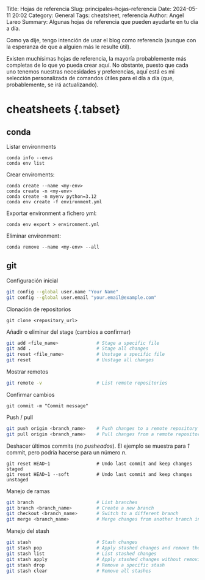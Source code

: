 Title: Hojas de referencia
Slug: principales-hojas-referencia
Date: 2024-05-11 20:02
Category: General
Tags: cheatsheet, referencia
Author: Angel Lareo
Summary: Algunas hojas de referencia que pueden ayudarte en tu día a día.

Como ya dije, tengo intención de usar el blog como referencia (aunque con la esperanza de que a alguien más le resulte útil).

Existen muchísimas hojas de referencia, la mayoría probablemente más completas de lo que yo pueda crear aquí. No obstante, puesto que cada uno tenemos nuestras necesidades y preferencias, aquí está es mi selección personalizada de comandos útiles para el día a día (que, probablemente, se irá actualizando).

# cheatsheets {.tabset}

## conda

Listar environments
```
conda info --envs
conda env list
```

Crear enviroments:
```
conda create --name <my-env>
conda create -n <my-env>
conda create -n myenv python=3.12
conda env create -f environment.yml
```

Exportar environment a fichero yml:
```
conda env export > environment.yml
```

Eliminar environment:
```
conda remove --name <my-env> --all
```

## git

Configuración inicial
```bash
git config --global user.name "Your Name"
git config --global user.email "your.email@example.com"
```

Clonación de repositorios
```
git clone <repository_url>
```

Añadir o eliminar del stage (cambios a confirmar)
```bash
git add <file_name>              # Stage a specific file
git add .                        # Stage all changes
git reset <file_name>            # Unstage a specific file
git reset                        # Unstage all changes
```

Mostrar remotos
```bash
git remote -v                    # List remote repositories
```

Confirmar cambios
```
git commit -m "Commit message"
```

Push / pull
```bash
git push origin <branch_name>    # Push changes to a remote repository
git pull origin <branch_name>    # Pull changes from a remote repository
```

Deshacer últimos commits (no *pusheados*). El ejemplo se muestra para *1* commit, pero podría hacerse para un número *n*.
```
git reset HEAD~1                 # Undo last commit and keep changes staged
git reset HEAD~1 --soft          # Undo last commit and keep changes unstaged
```

Manejo de ramas
```bash
git branch                       # List branches
git branch <branch_name>         # Create a new branch
git checkout <branch_name>       # Switch to a different branch
git merge <branch_name>          # Merge changes from another branch into the current branch
```

Manejo del stash
```bash
git stash                        # Stash changes
git stash pop                    # Apply stashed changes and remove them from the stash
git stash list                   # List stashed changes
git stash apply                  # Apply stashed changes without removing them from the stash
git stash drop                   # Remove a specific stash
git stash clear                  # Remove all stashes
```
 

